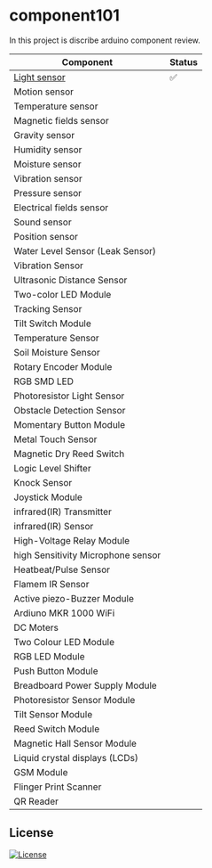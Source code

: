 # component101

In this project is discribe  arduino component review.

Component | Status 
--------- | ------
[Light  sensor](https://github.com/RPSTD/component101/tree/main/light%20sensor)  |  ✅
Motion  sensor |
Temperature  sensor |
Magnetic fields  sensor |
Gravity  sensor |
Humidity  sensor |
Moisture  sensor |
Vibration  sensor |
Pressure  sensor |
Electrical fields sensor |
Sound sensor |
Position sensor |
Water Level Sensor (Leak Sensor) |
Vibration Sensor |
Ultrasonic Distance Sensor |
Two-color LED Module |
Tracking Sensor |
Tilt Switch Module |
Temperature Sensor |
Soil Moisture Sensor |
Rotary Encoder Module |
RGB SMD LED |
Photoresistor Light Sensor |
Obstacle Detection Sensor |
Momentary Button Module |
Metal Touch Sensor |
Magnetic Dry Reed Switch |
Logic Level Shifter |
Knock Sensor | 
Joystick Module |
infrared(IR) Transmitter |
infrared(IR) Sensor |
High-Voltage Relay Module |
high Sensitivity Microphone sensor |
Heatbeat/Pulse Sensor |
Flamem IR Sensor |
Active piezo-Buzzer Module |
Ardiuno MKR 1000 WiFi |
DC Moters |
Two Colour LED Module |
RGB LED Module |
Push Button Module |
Breadboard Power Supply Module |
Photoresistor Sensor Module |
Tilt Sensor Module |
Reed Switch Module |
Magnetic Hall Sensor Module |
Liquid crystal displays (LCDs) |
GSM Module |
Flinger Print Scanner |
QR Reader |

## License

[![License](https://img.shields.io/badge/License-Apache_2.0-blue.svg)](https://opensource.org/licenses/Apache-2.0)
